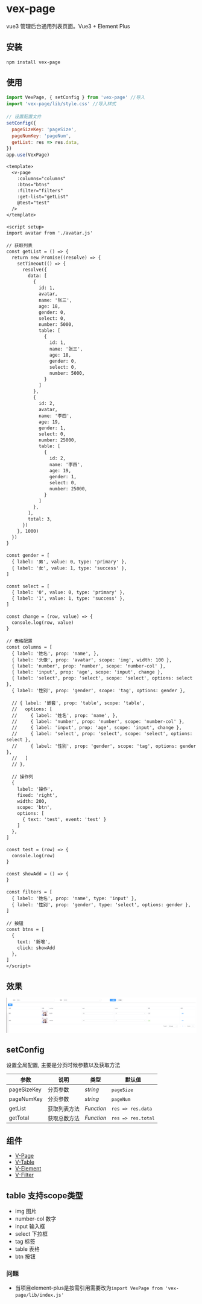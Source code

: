 # vex-page

vue3 管理后台通用列表页面。Vue3 + Element Plus

## 安装

```bash
npm install vex-page
```

## 使用

```js
import VexPage, { setConfig } from 'vex-page' //导入
import 'vex-page/lib/style.css' //导入样式

// 设置配置文件
setConfig({
  pageSizeKey: 'pageSize',
  pageNumKey: 'pageNum',
  getList: res => res.data,
})
app.use(VexPage)
```

```vue
<template>
  <v-page
    :columns="columns"
    :btns="btns"
    :filter="filters"
    :get-list="getList"
    @test="test"
  />
</template>

<script setup>
import avatar from './avatar.js'

// 获取列表
const getList = () => {
  return new Promise((resolve) => {
    setTimeout(() => {
      resolve({
        data: [
          {
            id: 1,
            avatar,
            name: '张三',
            age: 18,
            gender: 0,
            select: 0,
            number: 5000,
            table: [
              {
                id: 1,
                name: '张三',
                age: 18,
                gender: 0,
                select: 0,
                number: 5000,
              }
            ]
          },
          {
            id: 2,
            avatar,
            name: '李四',
            age: 19,
            gender: 1,
            select: 0,
            number: 25000,
            table: [
              {
                id: 2,
                name: '李四',
                age: 19,
                gender: 1,
                select: 0,
                number: 25000,
              }
            ]
          },
        ],
        total: 3,
      })
    }, 1000)
  })
}

const gender = [
  { label: '男', value: 0, type: 'primary' },
  { label: '女', value: 1, type: 'success' },
]

const select = [
  { label: '0', value: 0, type: 'primary' },
  { label: '1', value: 1, type: 'success' },
]

const change = (row, value) => {
  console.log(row, value)
}

// 表格配置
const columns = [
  { label: '姓名', prop: 'name', },
  { label: '头像', prop: 'avatar', scope: 'img', width: 100 },
  { label: 'number', prop: 'number', scope: 'number-col' },
  { label: 'input', prop: 'age', scope: 'input', change },
  { label: 'select', prop: 'select', scope: 'select', options: select },
  { label: '性别', prop: 'gender', scope: 'tag', options: gender },

  // { label: '嵌套', prop: 'table', scope: 'table',
  //   options: [
  //     { label: '姓名', prop: 'name', },
  //     { label: 'number', prop: 'number', scope: 'number-col' },
  //     { label: 'input', prop: 'age', scope: 'input', change },
  //     { label: 'select', prop: 'select', scope: 'select', options: select },
  //     { label: '性别', prop: 'gender', scope: 'tag', options: gender },
  //   ]
  // },

  // 操作列
  {
    label: '操作',
    fixed: 'right',
    width: 200,
    scope: 'btn',
    options: [
      { text: 'test', event: 'test' }
    ]
  },
]

const test = (row) => {
  console.log(row)
}

const showAdd = () => {
}

const filters = [
  { label: '姓名', prop: 'name', type: 'input' },
  { label: '性别', prop: 'gender', type: 'select', options: gender },
]

// 按钮
const btns = [
  {
    text: '新增',
    click: showAdd
  },
]
</script>
```

## 效果

![image](./public/img.png)

## setConfig

设置全局配置, 主要是分页时候参数以及获取方法

| 参数          | 说明     | 类型         | 默认值          |
|-------------|--------|------------|--------------|
| pageSizeKey | 分页参数   | _string_ | `pageSize`   |
| pageNumKey  | 分页参数   | _string_    | `pageNum`    |
| getList     | 获取列表方法 | _Function_ | `res => res.data` |
| getTotal    | 获取总数方法 | _Function_ | `res => res.total` |

## 组件

- [V-Page](./packages/v-page/doc.md)
- [V-Table](./packages/v-table/doc.md)
- [V-Element](./packages/v-element/doc.md)
- [V-Filter](./packages/v-filter/doc.md)

## table 支持scope类型

- img 图片
- number-col 数字
- input 输入框
- select 下拉框
- tag 标签
- table 表格
- btn 按钮

### 问题

- 当项目element-plus是按需引用需要改为`import VexPage from 'vex-page/lib/index.js'`
